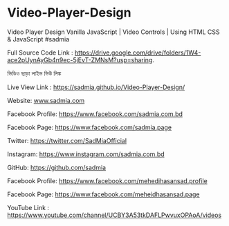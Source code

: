 # Video-Player-Design
Video Player Design Vanilla JavaScript | Video Controls | Using HTML CSS &amp; JavaScript #sadmia

Full Source Code Link : https://drive.google.com/drive/folders/1W4-ace2pUynAyGb4n9ec-5jEvT-ZMNsM?usp=sharing.

ভিডিও ছাড়া লাইভ ভিউ লিঙ্ক

Live View Link : https://sadmia.github.io/Video-Player-Design/

Website: www.sadmia.com

Facebook Profile: https://www.facebook.com/sadmia.com.bd

Facebook Page: https://www.facebook.com/sadmia.page

Twitter: https://twitter.com/SadMiaOfficial

Instagram: https://www.instagram.com/sadmia.com.bd

GitHub: https://github.com/sadmia

Facebook Profile: https://www.facebook.com/mehedihasansad.profile

Facebook Page: https://www.facebook.com/meheidhasansad.page

YouTube Link : https://www.youtube.com/channel/UCBY3A53tkDAFLPwvuxOPAoA/videos
